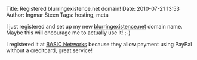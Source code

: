 Title: Registered blurringexistence.net domain!
Date: 2010-07-21 13:53
Author: Ingmar Steen
Tags: hosting, meta

I just registered and set up my new
[blurringexistence.net](http://blurringexistence.net/) domain name.
Maybe this will encourage me to actually use it! ;-)

I registered it at [<span class="caps">BASIC</span>
Networks](http://basicnetworks.net/) because they allow payment using
PayPal without a creditcard, great service!

